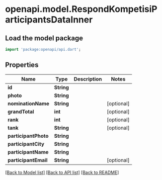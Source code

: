 # openapi.model.RespondKompetisiParticipantsDataInner

## Load the model package
```dart
import 'package:openapi/api.dart';
```

## Properties
Name | Type | Description | Notes
------------ | ------------- | ------------- | -------------
**id** | **String** |  | 
**photo** | **String** |  | 
**nominationName** | **String** |  | [optional] 
**grandTotal** | **int** |  | [optional] 
**rank** | **int** |  | [optional] 
**tank** | **String** |  | [optional] 
**participantPhoto** | **String** |  | 
**participantCity** | **String** |  | 
**participantName** | **String** |  | 
**participantEmail** | **String** |  | [optional] 

[[Back to Model list]](../README.md#documentation-for-models) [[Back to API list]](../README.md#documentation-for-api-endpoints) [[Back to README]](../README.md)


